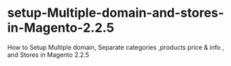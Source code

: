 # setup-Multiple-domain-and-stores-in-Magento-2.2.5
How to Setup Multiple domain, Separate categories ,products price &amp; info  ,  and Stores in Magento 2.2.5
